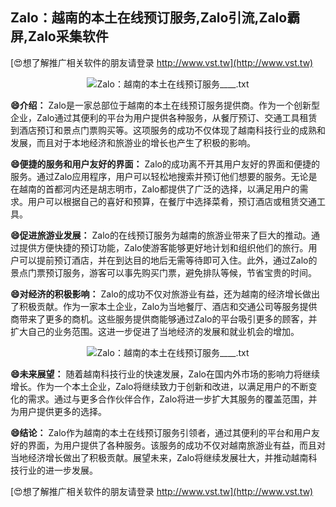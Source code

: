 ## **Zalo：越南的本土在线预订服务,Zalo引流,Zalo霸屏,Zalo采集软件**

[😍想了解推广相关软件的朋友请登录 http://www.vst.tw](http://www.vst.tw)

 <center><img src="https://vst.tw/MP4/tuiguang/png/1.png" alt="Zalo：越南的本土在线预订服务____.txt"></center>

**😄介绍：**
Zalo是一家总部位于越南的本土在线预订服务提供商。作为一个创新型企业，Zalo通过其便利的平台为用户提供各种服务，从餐厅预订、交通工具租赁到酒店预订和景点门票购买等。这项服务的成功不仅体现了越南科技行业的成熟和发展，而且对于本地经济和旅游业的增长也产生了积极的影响。

**😄便捷的服务和用户友好的界面：**
Zalo的成功离不开其用户友好的界面和便捷的服务。通过Zalo应用程序，用户可以轻松地搜索并预订他们想要的服务。无论是在越南的首都河内还是胡志明市，Zalo都提供了广泛的选择，以满足用户的需求。用户可以根据自己的喜好和预算，在餐厅中选择菜肴，预订酒店或租赁交通工具。

**😄促进旅游业发展：**
Zalo的在线预订服务为越南的旅游业带来了巨大的推动。通过提供方便快捷的预订功能，Zalo使游客能够更好地计划和组织他们的旅行。用户可以提前预订酒店，并在到达目的地后无需等待即可入住。此外，通过Zalo的景点门票预订服务，游客可以事先购买门票，避免排队等候，节省宝贵的时间。

**😄对经济的积极影响：**
Zalo的成功不仅对旅游业有益，还为越南的经济增长做出了积极贡献。作为一家本土企业，Zalo为当地餐厅、酒店和交通公司等服务提供商带来了更多的商机。这些服务提供商能够通过Zalo的平台吸引更多的顾客，并扩大自己的业务范围。这进一步促进了当地经济的发展和就业机会的增加。

 <center><img src="https://vst.tw/MP4/tuiguang/png/8.png" alt="Zalo：越南的本土在线预订服务____.txt"></center>

**😄未来展望：**
随着越南科技行业的快速发展，Zalo在国内外市场的影响力将继续增长。作为一个本土企业，Zalo将继续致力于创新和改进，以满足用户的不断变化的需求。通过与更多合作伙伴合作，Zalo将进一步扩大其服务的覆盖范围，并为用户提供更多的选择。

**😄结论：**
Zalo作为越南的本土在线预订服务引领者，通过其便利的平台和用户友好的界面，为用户提供了各种服务。该服务的成功不仅对越南旅游业有益，而且对当地经济增长做出了积极贡献。展望未来，Zalo将继续发展壮大，并推动越南科技行业的进一步发展。

[😍想了解推广相关软件的朋友请登录 http://www.vst.tw](http://www.vst.tw)



